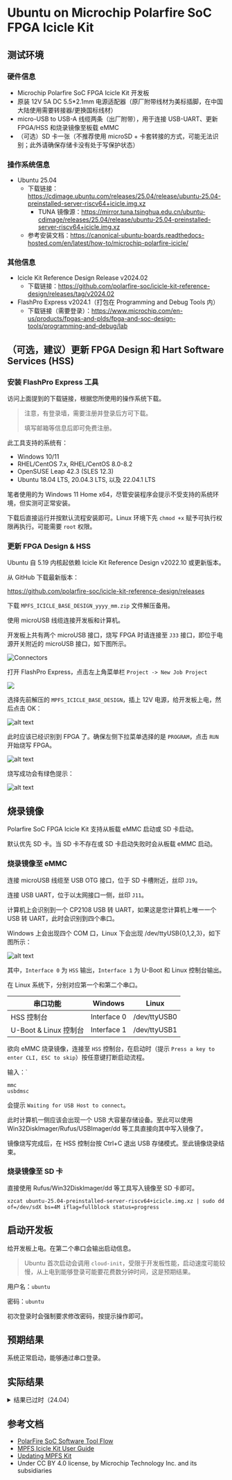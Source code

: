 # Ubuntu on Microchip Polarfire SoC FPGA Icicle Kit

## 测试环境

### 硬件信息

- Microchip Polarfire SoC FPGA Icicle Kit 开发板
- 原装 12V 5A DC 5.5*2.1mm 电源适配器（原厂附带线材为美标插脚，在中国大陆使用需要转接器/更换国标线材）
- micro-USB to USB-A 线缆两条（出厂附带），用于连接 USB-UART、更新 FPGA/HSS 和烧录镜像至板载 eMMC
- （可选）SD 卡一张（不推荐使用 microSD + 卡套转接的方式，可能无法识别；此外请确保存储卡没有处于写保护状态）

### 操作系统信息

- Ubuntu 25.04
    - 下载链接：https://cdimage.ubuntu.com/releases/25.04/release/ubuntu-25.04-preinstalled-server-riscv64+icicle.img.xz
        - TUNA 镜像源：https://mirror.tuna.tsinghua.edu.cn/ubuntu-cdimage/releases/25.04/release/ubuntu-25.04-preinstalled-server-riscv64+icicle.img.xz
    - 参考安装文档：https://canonical-ubuntu-boards.readthedocs-hosted.com/en/latest/how-to/microchip-polarfire-icicle/

### 其他信息

- Icicle Kit Reference Design Release v2024.02
    - 下载链接：https://github.com/polarfire-soc/icicle-kit-reference-design/releases/tag/v2024.02
- FlashPro Express v2024.1（打包在 Programming and Debug Tools 内）
    - 下载链接（需要登录）：https://www.microchip.com/en-us/products/fpgas-and-plds/fpga-and-soc-design-tools/programming-and-debug/lab

## （可选，建议）更新 FPGA Design 和 Hart Software Services (HSS)

### 安装 FlashPro Express 工具

访问上面提到的下载链接，根据您所使用的操作系统下载。

> 注意，有登录墙，需要注册并登录后方可下载。
>
> 填写邮箱等信息后即可免费注册。

此工具支持的系统有：

- Windows 10/11
- RHEL/CentOS 7.x, RHEL/CentOS 8.0-8.2
- OpenSUSE Leap 42.3 (SLES 12.3)
- Ubuntu 18.04 LTS, 20.04.3 LTS, 以及 22.04.1 LTS

笔者使用的为 Windows 11 Home x64，尽管安装程序会提示不受支持的系统环境，但实测可正常安装。

下载后直接运行并按默认流程安装即可。Linux 环境下先 `chmod +x` 赋予可执行权限再执行。可能需要 `root` 权限。

### 更新 FPGA Design & HSS

Ubuntu 自 5.19 内核起依赖 Icicle Kit Reference Design v2022.10 或更新版本。

从 GitHub 下载最新版本：

https://github.com/polarfire-soc/icicle-kit-reference-design/releases

下载 `MPFS_ICICLE_BASE_DESIGN_yyyy_mm.zip` 文件解压备用。

使用 microUSB 线缆连接开发板和计算机。

开发板上共有两个 microUSB 接口，烧写 FPGA 时请连接至 `J33` 接口，即位于电源开关附近的 microUSB 接口，如下图所示。

![Connectors](https://github.com/polarfire-soc/polarfire-soc-documentation/blob/master/reference-designs-fpga-and-development-kits/images/icicle-kit-user-guide/icicle-kit-connectors.png?raw=true)

打开 FlashPro Express，点击左上角菜单栏 `Project -> New Job Project`

![](./images/image.png)

选择先前解压的 `MPFS_ICICLE_BASE_DESIGN`，插上 12V 电源，给开发板上电，然后点击 OK：

![alt text](./images/image-1.png)

此时应该已经识别到 FPGA 了。确保左侧下拉菜单选择的是 `PROGRAM`，点击 `RUN` 开始烧写 FPGA。

![alt text](./images/image-2.png)

烧写成功会有绿色提示：

![alt text](./images/image-3.png)

## 烧录镜像

Polarfire SoC FPGA Icicle Kit 支持从板载 eMMC 启动或 SD 卡启动。

默认优先 SD 卡。当 SD 卡不存在或 SD 卡启动失败时会从板载 eMMC 启动。

### 烧录镜像至 eMMC

连接 microUSB 线缆至 USB OTG 接口，位于 SD 卡槽附近，丝印 `J19`。

连接 USB UART，位于以太网接口一侧，丝印 `J11`。

计算机上会识别到一个 CP2108 USB 转 UART，如果这是您计算机上唯一一个 USB 转 UART，此时会识别到四个串口。

Windows 上会出现四个 COM 口，Linux 下会出现 /dev/ttyUSB{0,1,2,3}，如下图所示：

![alt text](./images/image-4.png)

其中，`Interface 0` 为 `HSS` 输出，`Interface 1` 为 U-Boot 和 Linux 控制台输出。

在 Linux 系统下，分别对应第一个和第二个串口。

| 串口功能              | Windows     | Linux        |
|--------------------|-------------|--------------|
| HSS 控制台            | Interface 0 | /dev/ttyUSB0 |
| U-Boot & Linux 控制台 | Interface 1 | /dev/ttyUSB1 |

欲向 eMMC 烧录镜像，连接至 `HSS` 控制台，在启动时（提示 `Press a key to enter CLI, ESC to skip`）按任意键打断启动流程。

输入：`
```
mmc
usbdmsc
```
会提示 `Waiting for USB Host to connect`。

此时计算机一侧应该会出现一个 USB 大容量存储设备。至此可以使用 Win32DiskImager/Rufus/USBImager/dd 等工具直接向其中写入镜像了。

镜像烧写完成后，在 HSS 控制台按 Ctrl+C 退出 USB 存储模式。至此镜像烧录结束。

### 烧录镜像至 SD 卡

直接使用 Rufus/Win32DiskImager/dd 等工具写入镜像至 SD 卡即可。

```shell
xzcat ubuntu-25.04-preinstalled-server-riscv64+icicle.img.xz | sudo dd of=/dev/sdX bs=4M iflag=fullblock status=progress 
```

## 启动开发板

给开发板上电。在第二个串口会输出启动信息。

> Ubuntu 首次启动会调用 `cloud-init`，受限于开发板性能，启动速度可能较慢，从上电到能够登录可能要花费数分钟时间，这是预期结果。

用户名：`ubuntu`

密码：`ubuntu`

初次登录时会强制要求修改密码，按提示操作即可。

## 预期结果

系统正常启动，能够通过串口登录。

## 实际结果
<details>
<summary>结果已过时（24.04）</summary>

系统正常启动，能够通过串口登录。

屏幕录像（从 eMMC 刷写到启动）：

[![asciicast](https://asciinema.org/a/ECbt7b3ltAF29zFjDDgW9NUnU.svg)](https://asciinema.org/a/ECbt7b3ltAF29zFjDDgW9NUnU)


## 测试判定标准

测试成功：实际结果与预期结果相符。

测试失败：实际结果与预期结果不符。

## 测试结论

测试成功。
</details>

## 参考文档

- [PolarFire SoC Software Tool Flow](https://github.com/polarfire-soc/polarfire-soc-documentation/blob/master/knowledge-base/polarfire-soc-software-tool-flow_zh.md) 
- [MPFS Icicle Kit User Guide](https://github.com/polarfire-soc/polarfire-soc-documentation/blob/master/reference-designs-fpga-and-development-kits/icicle-kit-user-guide_zh.md)
- [Updating MPFS Kit](https://github.com/polarfire-soc/polarfire-soc-documentation/blob/master/reference-designs-fpga-and-development-kits/updating-mpfs-kit_zh.md)
- Under CC BY 4.0 license, by Microchip Technology Inc. and its subsidiaries